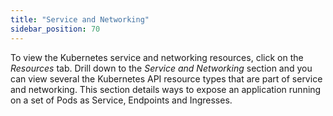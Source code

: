 ```yaml
---
title: "Service and Networking"
sidebar_position: 70
---
```


To view the Kubernetes service and networking resources, click on the <i>Resources</i> tab. Drill down to the <i>Service and Networking</i> section and you can view several the Kubernetes API resource types that are part of service and networking. This section details ways to expose an application running on a set of Pods as Service, Endpoints and Ingresses.

